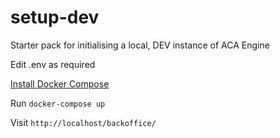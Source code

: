 # setup-dev
Starter pack for initialising a local, DEV instance of ACA Engine

Edit .env as required

[Install Docker Compose](https://docs.docker.com/compose/install/)

Run `docker-compose up`

Visit `http://localhost/backoffice/`
